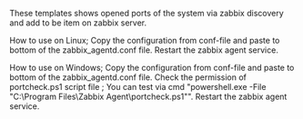 These templates shows opened ports of the system via zabbix discovery and add to be item on zabbix server.

How to use on Linux;
Copy the configuration from conf-file and paste to bottom of the zabbix_agentd.conf file.
Restart the zabbix agent service.

How to use on Windows;
Copy the configuration from conf-file and paste to bottom of the zabbix_agentd.conf file.
Check the permission of portcheck.ps1 script file ;
You can test via cmd "powershell.exe -File "C:\Program Files\Zabbix Agent\portcheck.ps1"".
Restart the zabbix agent service.
